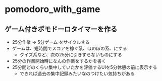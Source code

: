 # pomodoro_with_game

## ゲーム付きポモドーロタイマーを作る
  - 25分作業 -> 5分ゲーム をサイクルする
  - ゲームは、短時間でスコアを稼ぐ系、ほのぼの系、にする
    - クイズ系など、次の25分に引きずらないものにする
  - 25分の作業開始時になんの作業をするかを書く
  - 25分間どのくらい集中していたかを評価するUIを5分休憩の前に表示する
    - できれば過去の集中記録みたいなのつけたい気持ちがある